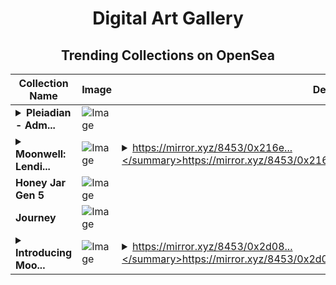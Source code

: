 <div align="center">

# Digital Art Gallery

## Trending Collections on OpenSea

| Collection Name                       | Image                                                                                     | Description                       | OpenSea Link                                                                                          |
|---------------------------------------|-------------------------------------------------------------------------------------------|-----------------------------------|--------------------------------------------------------------------------------------------------------|
| **<details><summary>Pleiadian - Adm...</summary>Pleiadian - Admin</details>** | ![Image](https://i.seadn.io/s/raw/files/073ca6dadb3c4e1a164173f73b33af50.jpg?w=500&auto=format?w=200&auto=format) |  | <details><summary>Link</summary>[Pleiadian - Admin](https://opensea.io/collection/pleiadian-admin)</details> |
| **<details><summary>Moonwell: Lendi...</summary>Moonwell: Lending Made Simple</details>** | ![Image](https://i.seadn.io/s/raw/files/ffb163901b6f779733b85bf71a7d008e.png?w=500&auto=format?w=200&auto=format) | <details><summary>https://mirror.xyz/8453/0x216e...</summary>https://mirror.xyz/8453/0x216e5711db7b738c71aedcba74607244e98155a8</details> | <details><summary>Link</summary>[Moonwell: Lending Made Simple](https://opensea.io/collection/moonwell-lending-made-simple)</details> |
| **Honey Jar Gen 5** | ![Image](https://i.seadn.io/s/raw/files/27327a252fea6153a8683257c919dadf.png?w=500&auto=format?w=200&auto=format) |  | <details><summary>Link</summary>[Honey Jar Gen 5](https://opensea.io/collection/honey-jar-gen-5-4)</details> |
| **Journey** | ![Image](https://i.seadn.io/s/raw/files/00e2dbd6b8bae73e33058aacd48cb689.jpg?w=500&auto=format?w=200&auto=format) |  | <details><summary>Link</summary>[Journey](https://opensea.io/collection/journey-111)</details> |
| **<details><summary>Introducing Moo...</summary>Introducing Moonwell Card: Pay with Crypto</details>** | ![Image](https://i.seadn.io/s/raw/files/ac48f25dc27f279be26085cf74a4d6fd.png?w=500&auto=format?w=200&auto=format) | <details><summary>https://mirror.xyz/8453/0x2d08...</summary>https://mirror.xyz/8453/0x2d081f62e02f49781840d7222dc6c3542156634c</details> | <details><summary>Link</summary>[Introducing Moonwell Card: Pay with Crypto](https://opensea.io/collection/introducing-moonwell-card-pay-with-crypto)</details> |

</div>
